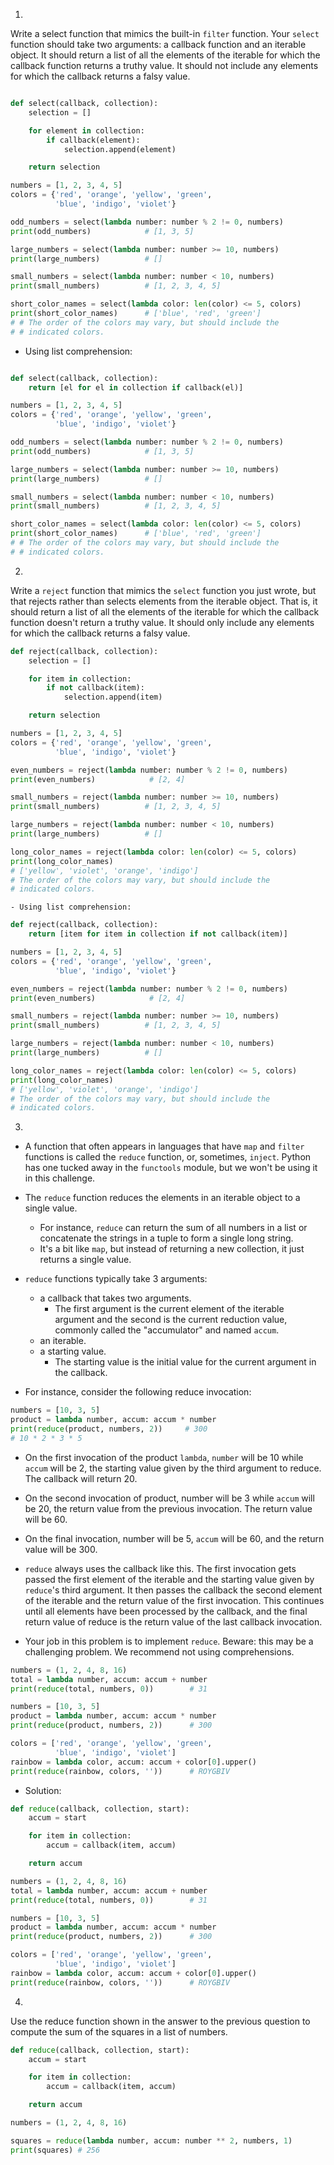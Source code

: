1.
Write a select function that mimics the built-in `filter` function.
Your `select` function should take two arguments:
a callback function and an iterable object.
It should return a list of all the elements of the iterable
for which the callback function returns a truthy value.
It should not include any elements for which the callback returns a falsy value.
```python

def select(callback, collection):
    selection = []

    for element in collection:
        if callback(element):
            selection.append(element)

    return selection

numbers = [1, 2, 3, 4, 5]
colors = {'red', 'orange', 'yellow', 'green',
          'blue', 'indigo', 'violet'}

odd_numbers = select(lambda number: number % 2 != 0, numbers)
print(odd_numbers)            # [1, 3, 5]

large_numbers = select(lambda number: number >= 10, numbers)
print(large_numbers)          # []

small_numbers = select(lambda number: number < 10, numbers)
print(small_numbers)          # [1, 2, 3, 4, 5]

short_color_names = select(lambda color: len(color) <= 5, colors)
print(short_color_names)      # ['blue', 'red', 'green']
# # The order of the colors may vary, but should include the
# # indicated colors.
```

- Using list comprehension:
```python

def select(callback, collection):
    return [el for el in collection if callback(el)]

numbers = [1, 2, 3, 4, 5]
colors = {'red', 'orange', 'yellow', 'green',
          'blue', 'indigo', 'violet'}

odd_numbers = select(lambda number: number % 2 != 0, numbers)
print(odd_numbers)            # [1, 3, 5]

large_numbers = select(lambda number: number >= 10, numbers)
print(large_numbers)          # []

small_numbers = select(lambda number: number < 10, numbers)
print(small_numbers)          # [1, 2, 3, 4, 5]

short_color_names = select(lambda color: len(color) <= 5, colors)
print(short_color_names)      # ['blue', 'red', 'green']
# # The order of the colors may vary, but should include the
# # indicated colors.
```

2.
Write a `reject` function that mimics the `select` function you just wrote,
but that rejects rather than selects elements from the iterable object.
That is, it should return a list of all the elements of the iterable for which the callback function doesn't return a truthy value.
It should only include any elements for which the callback returns a falsy value.
```python
def reject(callback, collection):
    selection = []

    for item in collection:
        if not callback(item):
            selection.append(item)

    return selection

numbers = [1, 2, 3, 4, 5]
colors = {'red', 'orange', 'yellow', 'green',
          'blue', 'indigo', 'violet'}

even_numbers = reject(lambda number: number % 2 != 0, numbers)
print(even_numbers)            # [2, 4]

small_numbers = reject(lambda number: number >= 10, numbers)
print(small_numbers)          # [1, 2, 3, 4, 5]

large_numbers = reject(lambda number: number < 10, numbers)
print(large_numbers)          # []

long_color_names = reject(lambda color: len(color) <= 5, colors)
print(long_color_names)
# ['yellow', 'violet', 'orange', 'indigo']
# The order of the colors may vary, but should include the
# indicated colors.
```

    - Using list comprehension:
```python
def reject(callback, collection):
    return [item for item in collection if not callback(item)]

numbers = [1, 2, 3, 4, 5]
colors = {'red', 'orange', 'yellow', 'green',
          'blue', 'indigo', 'violet'}

even_numbers = reject(lambda number: number % 2 != 0, numbers)
print(even_numbers)            # [2, 4]

small_numbers = reject(lambda number: number >= 10, numbers)
print(small_numbers)          # [1, 2, 3, 4, 5]

large_numbers = reject(lambda number: number < 10, numbers)
print(large_numbers)          # []

long_color_names = reject(lambda color: len(color) <= 5, colors)
print(long_color_names)
# ['yellow', 'violet', 'orange', 'indigo']
# The order of the colors may vary, but should include the
# indicated colors.
```

3.
- A function that often appears in languages that have `map` and `filter` functions is called the `reduce` function,
or, sometimes, `inject`.
Python has one tucked away in the `functools` module, but we won't be using it in this challenge.

- The `reduce` function reduces the elements in an iterable object to a single value.
    - For instance, `reduce` can return the sum of all numbers in a list or concatenate the strings in a tuple to form a single long string.
    - It's a bit like `map`, but instead of returning a new collection,
it just returns a single value.

- `reduce` functions typically take 3 arguments:
    - a callback that takes two arguments.
        - The first argument is the current element of the iterable argument and the second is the current reduction value, commonly called the "accumulator" and named `accum`.
    - an iterable.
    - a starting value.
        - The starting value is the initial value for the current argument in the callback.

- For instance, consider the following reduce invocation:
```python
numbers = [10, 3, 5]
product = lambda number, accum: accum * number
print(reduce(product, numbers, 2))     # 300
# 10 * 2 * 3 * 5
```

- On the first invocation of the product `lambda`, `number` will be 10 while `accum` will be 2, the starting value given by the third argument to reduce. The callback will return 20.

- On the second invocation of product, number will be 3 while `accum` will be 20, the return value from the previous invocation. The return value will be 60.

- On the final invocation, number will be 5, `accum` will be 60, and the return value will be 300.

- `reduce` always uses the callback like this. The first invocation gets passed the first element of the iterable and the starting value given by `reduce`'s third argument. It then passes the callback the second element of the iterable and the return value of the first invocation. This continues until all elements have been processed by the callback, and the final return value of reduce is the return value of the last callback invocation.

- Your job in this problem is to implement `reduce`. Beware: this may be a challenging problem. We recommend not using comprehensions.
```python
numbers = (1, 2, 4, 8, 16)
total = lambda number, accum: accum + number
print(reduce(total, numbers, 0))        # 31

numbers = [10, 3, 5]
product = lambda number, accum: accum * number
print(reduce(product, numbers, 2))      # 300

colors = ['red', 'orange', 'yellow', 'green',
          'blue', 'indigo', 'violet']
rainbow = lambda color, accum: accum + color[0].upper()
print(reduce(rainbow, colors, ''))      # ROYGBIV
```

- Solution:
```python
def reduce(callback, collection, start):
    accum = start

    for item in collection:
        accum = callback(item, accum)

    return accum

numbers = (1, 2, 4, 8, 16)
total = lambda number, accum: accum + number
print(reduce(total, numbers, 0))        # 31

numbers = [10, 3, 5]
product = lambda number, accum: accum * number
print(reduce(product, numbers, 2))      # 300

colors = ['red', 'orange', 'yellow', 'green',
          'blue', 'indigo', 'violet']
rainbow = lambda color, accum: accum + color[0].upper()
print(reduce(rainbow, colors, ''))      # ROYGBIV
```

4.
Use the reduce function shown in the answer to the previous question to compute the sum of the squares in a list of numbers.
```python
def reduce(callback, collection, start):
    accum = start

    for item in collection:
        accum = callback(item, accum)

    return accum

numbers = (1, 2, 4, 8, 16)

squares = reduce(lambda number, accum: number ** 2, numbers, 1)
print(squares) # 256
```
